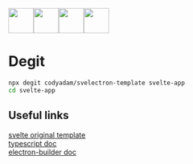 
<img src="https://svelte.dev/favicon.png" width="50px" /><img src="https://sass-lang.com/favicon.ico" width="50px" /><img src="https://www.electronjs.org/images/favicon.ico" width="50px" /><img src="https://www.typescriptlang.org/assets/images/icons/favicon.ico" width="50px" />

# Degit

```bash
npx degit codyadam/svelectron-template svelte-app
cd svelte-app
```

## Useful links


[svelte original template](https://github.com/sveltejs/template)<br/>
[typescript doc](https://www.typescriptlang.org/docs/home.html)<br/>
[electron-builder doc](https://www.electron.build/)
